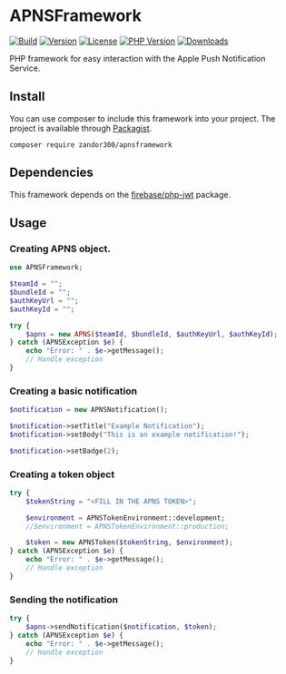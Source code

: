 # APNSFramework

[![Build](https://img.shields.io/gitlab/pipeline/Zandor300/apnsframework.svg?gitlab_url=https%3A%2F%2Fgit.zsinfo.nl)](https://git.zsinfo.nl/Zandor300/apnsframework/pipelines)
[![Version](https://img.shields.io/packagist/v/zandor300/apnsframework.svg)](https://packagist.org/packages/zandor300/apnsframework)
[![License](https://img.shields.io/packagist/l/zandor300/apnsframework.svg)](https://git.zsinfo.nl/Zandor300/apnsframework/blob/master/LICENSE)
[![PHP Version](https://img.shields.io/packagist/php-v/zandor300/apnsframework.svg)](https://packagist.org/packages/zandor300/apnsframework)
[![Downloads](https://img.shields.io/packagist/dt/zandor300/apnsframework.svg)](https://packagist.org/packages/zandor300/apnsframework)

PHP framework for easy interaction with the Apple Push Notification Service.

## Install

You can use composer to include this framework into your project. The project is available through [Packagist](https://packagist.org/packages/zandor300/apnsframework).

```shell
composer require zandor300/apnsframework
```

## Dependencies

This framework depends on the [firebase/php-jwt](https://github.com/firebase/php-jwt) package.

## Usage

### Creating APNS object.
```php
use APNSFramework;

$teamId = "";
$bundleId = "";
$authKeyUrl = "";
$authKeyId = "";

try {
    $apns = new APNS($teamId, $bundleId, $authKeyUrl, $authKeyId);
} catch (APNSException $e) {
    echo "Error: " . $e->getMessage();
    // Handle exception
}
```

### Creating a basic notification

```php
$notification = new APNSNotification();

$notification->setTitle("Example Notification");
$notification->setBody("This is an example notification!");

$notification->setBadge(2);
```

### Creating a token object

```php
try {
    $tokenString = "<FILL IN THE APNS TOKEN>";

    $environment = APNSTokenEnvironment::development;
    //$environment = APNSTokenEnvironment::production;

    $token = new APNSToken($tokenString, $environment);
} catch (APNSException $e) {
    echo "Error: " . $e->getMessage();
    // Handle exception
}
```

### Sending the notification

```php
try {
    $apns->sendNotification($notification, $token);
} catch (APNSException $e) {
    echo "Error: " . $e->getMessage();
    // Handle exception
}
```
